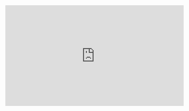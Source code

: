<iframe width="560" height="315" src="https://www.youtube.com/embed/-IJhXloisgU" frameborder="0" allow="accelerometer; autoplay; clipboard-write; encrypted-media; gyroscope; picture-in-picture" allowfullscreen></iframe>